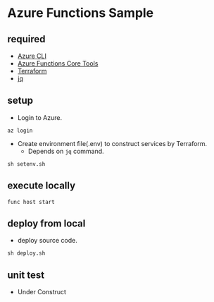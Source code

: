 # Azure Functions Sample

## required

- [Azure CLI](https://docs.microsoft.com/ja-jp/cli/azure/?view=azure-cli-latest)
- [Azure Functions Core Tools](https://docs.microsoft.com/ja-jp/azure/azure-functions/functions-run-local)
- [Terraform](https://www.terraform.io/docs/commands/index.html)
- [jq](https://stedolan.github.io/jq/)

## setup

- Login to Azure.

```
az login
```

- Create environment file(.env) to construct services by Terraform.
  - Depends on `jq` command.

```
sh setenv.sh
```

## execute locally

```
func host start
```

## deploy from local

- deploy source code.

```
sh deploy.sh
```

## unit test

- Under Construct
